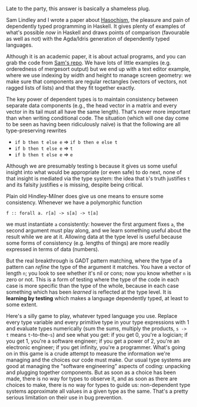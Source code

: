 Late to the party, this answer is basically a shameless plug.

Sam Lindley and I wrote a paper about [Hasochism][1], the pleasure and pain of dependently typed programming in Haskell. It gives plenty of examples of what's possible *now* in Haskell and draws points of comparison (favourable as well as not) with the Agda/Idris generation of dependently typed languages.

Although it is an academic paper, it is about actual programs, and you can grab the code from [Sam's repo][2]. We have lots of little examples (e.g. orderedness of mergesort output) but we end up with a text editor example, where we use indexing by width and height to manage screen geometry: we make sure that components are regular rectangles (vectors of vectors, not ragged lists of lists) and that they fit together exactly.

The key power of dependent types is to maintain consistency between separate data components (e.g., the head vector in a matrix and every vector in its tail must all have the same length). That's never more important than when writing conditional code. The situation (which will one day come to be seen as having been ridiculously naïve) is that the following are all type-preserving rewrites

  * `if b then t else e` => `if b then e else t`
  * `if b then t else e` => `t`
  * `if b then t else e` => `e`

Although we are presumably testing `b` because it gives us some useful insight into what would be appropriate (or even safe) to do next, none of that insight is mediated via the type system: the idea that `b`'s truth justifies `t` and its falsity justifies `e` is missing, despite being critical.

Plain old Hindley-Milner does give us one means to ensure some consistency. Whenever we have a polymorphic function

    f :: forall a. r[a] -> s[a] -> t[a]

we must instantiate `a` consistently: however the first argument fixes `a`, the second argument must play along, and we learn something useful about the result while we are at it. Allowing data at the type level is useful because some forms of consistency (e.g. lengths of things) are more readily expressed in terms of data (numbers).

But the real breakthrough is GADT pattern matching, where the type of a pattern can *refine* the type of the argument it matches. You have a vector of length `n`; you look to see whether it's nil or cons; now you know whether `n` is zero or not. This is a form of testing where the type of the code in each case is more specific than the type of the whole, because in each case something which has been *learned* is reflected at the type level. It is **learning by testing** which makes a language dependently typed, at least to some extent.

Here's a silly game to play, whatever typed language you use. Replace every type variable and every primitive type in your type expressions with 1 and evaluate types numerically (sum the sums, multiply the products, `s -> t` means `t`-to-the-`s`) and see what you get: if you get 0, you're a logician; if you get 1, you're a software engineer; if you get a power of 2, you're an electronic engineer; if you get infinity, you're a programmer. What's going on in this game is a crude attempt to measure the information we're managing and the choices our code must make. Our usual type systems are good at managing the "software engineering" aspects of coding: unpacking and plugging together components. But as soon as a choice has been made, there is no way for types to observe it, and as soon as there are choices to make, there is no way for types to guide us: non-dependent type systems approximate all values in a given type as the same. That's a pretty serious limitation on their use in bug prevention.

  [1]: https://personal.cis.strath.ac.uk/conor.mcbride/pub/hasochism.pdf
  [2]: https://github.com/slindley/dependent-haskell/tree/master/Hasochism
